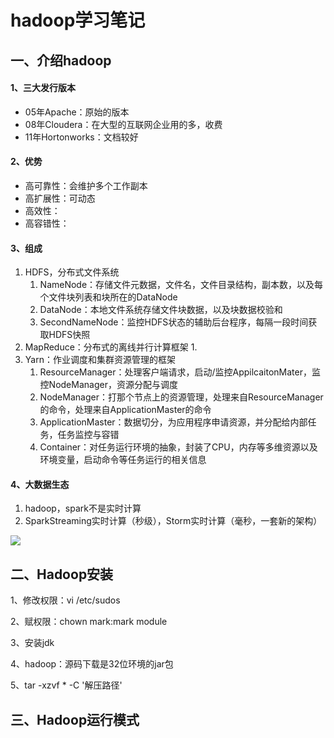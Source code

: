 # hadoop学习笔记

## 一、介绍hadoop



#### 1、三大发行版本

- 05年Apache：原始的版本
- 08年Cloudera：在大型的互联网企业用的多，收费
- 11年Hortonworks：文档较好

#### 2、优势

- 高可靠性：会维护多个工作副本
- 高扩展性：可动态
- 高效性：
- 高容错性：

#### 3、组成

1. HDFS，分布式文件系统
   1. NameNode：存储文件元数据，文件名，文件目录结构，副本数，以及每个文件块列表和块所在的DataNode
   2. DataNode：本地文件系统存储文件块数据，以及块数据校验和
   3. SecondNameNode：监控HDFS状态的辅助后台程序，每隔一段时间获取HDFS快照
2. MapReduce：分布式的离线并行计算框架
   1. 
3. Yarn：作业调度和集群资源管理的框架
   1. ResourceManager：处理客户端请求，启动/监控AppilcaitonMater，监控NodeManager，资源分配与调度
   2. NodeManager：打那个节点上的资源管理，处理来自ResourceManager的命令，处理来自ApplicationMaster的命令
   3. ApplicationMaster：数据切分，为应用程序申请资源，并分配给内部任务，任务监控与容错
   4. Container：对任务运行环境的抽象，封装了CPU，内存等多维资源以及环境变量，启动命令等任务运行的相关信息

#### 4、大数据生态

1. hadoop，spark不是实时计算
2. SparkStreaming实时计算（秒级），Storm实时计算（毫秒，一套新的架构）

![](E:/giteeproject/spring-boot-study/typora/images/%E5%A4%A7%E6%95%B0%E6%8D%AE%E7%94%9F%E6%80%81%E4%BD%93%E7%B3%BB.png)





## 二、Hadoop安装

1、修改权限：vi /etc/sudos

2、赋权限：chown mark:mark module

3、安装jdk

4、hadoop：源码下载是32位环境的jar包

5、tar -xzvf * -C '解压路径'

## 三、Hadoop运行模式